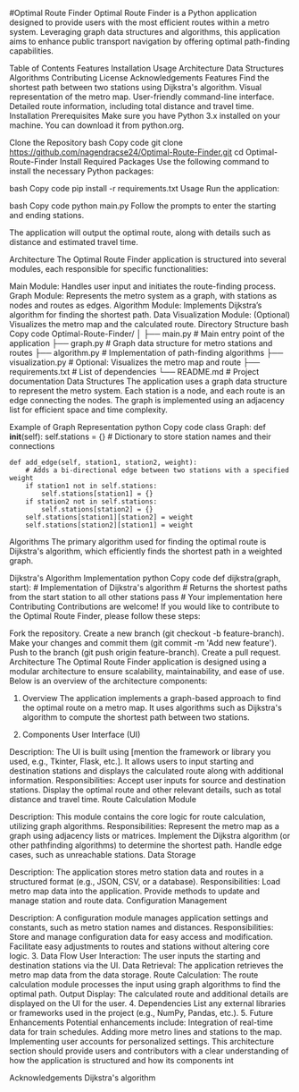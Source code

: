 #Optimal Route Finder
Optimal Route Finder is a Python application designed to provide users with the most efficient routes within a metro system. Leveraging graph data structures and algorithms, this application aims to enhance public transport navigation by offering optimal path-finding capabilities.

Table of Contents
Features
Installation
Usage
Architecture
Data Structures
Algorithms
Contributing
License
Acknowledgements
Features
Find the shortest path between two stations using Dijkstra's algorithm.
Visual representation of the metro map.
User-friendly command-line interface.
Detailed route information, including total distance and travel time.
Installation
Prerequisites
Make sure you have Python 3.x installed on your machine. You can download it from python.org.

Clone the Repository
bash
Copy code
git clone https://github.com/nagendracse24/Optimal-Route-Finder.git
cd Optimal-Route-Finder
Install Required Packages
Use the following command to install the necessary Python packages:

bash
Copy code
pip install -r requirements.txt
Usage
Run the application:

bash
Copy code
python main.py
Follow the prompts to enter the starting and ending stations.

The application will output the optimal route, along with details such as distance and estimated travel time.

Architecture
The Optimal Route Finder application is structured into several modules, each responsible for specific functionalities:

Main Module: Handles user input and initiates the route-finding process.
Graph Module: Represents the metro system as a graph, with stations as nodes and routes as edges.
Algorithm Module: Implements Dijkstra’s algorithm for finding the shortest path.
Data Visualization Module: (Optional) Visualizes the metro map and the calculated route.
Directory Structure
bash
Copy code
Optimal-Route-Finder/
│
├── main.py                # Main entry point of the application
├── graph.py               # Graph data structure for metro stations and routes
├── algorithm.py           # Implementation of path-finding algorithms
├── visualization.py        # Optional: Visualizes the metro map and route
├── requirements.txt        # List of dependencies
└── README.md              # Project documentation
Data Structures
The application uses a graph data structure to represent the metro system. Each station is a node, and each route is an edge connecting the nodes. The graph is implemented using an adjacency list for efficient space and time complexity.

Example of Graph Representation
python
Copy code
class Graph:
    def __init__(self):
        self.stations = {}  # Dictionary to store station names and their connections

    def add_edge(self, station1, station2, weight):
        # Adds a bi-directional edge between two stations with a specified weight
        if station1 not in self.stations:
            self.stations[station1] = {}
        if station2 not in self.stations:
            self.stations[station2] = {}
        self.stations[station1][station2] = weight
        self.stations[station2][station1] = weight
Algorithms
The primary algorithm used for finding the optimal route is Dijkstra's algorithm, which efficiently finds the shortest path in a weighted graph.

Dijkstra's Algorithm Implementation
python
Copy code
def dijkstra(graph, start):
    # Implementation of Dijkstra's algorithm
    # Returns the shortest paths from the start station to all other stations
    pass  # Your implementation here
Contributing
Contributions are welcome! If you would like to contribute to the Optimal Route Finder, please follow these steps:

Fork the repository.
Create a new branch (git checkout -b feature-branch).
Make your changes and commit them (git commit -m 'Add new feature').
Push to the branch (git push origin feature-branch).
Create a pull request.
Architecture
The Optimal Route Finder application is designed using a modular architecture to ensure scalability, maintainability, and ease of use. Below is an overview of the architecture components:

1. Overview
The application implements a graph-based approach to find the optimal route on a metro map. It uses algorithms such as Dijkstra's algorithm to compute the shortest path between two stations.

2. Components
User Interface (UI)

Description: The UI is built using [mention the framework or library you used, e.g., Tkinter, Flask, etc.]. It allows users to input starting and destination stations and displays the calculated route along with additional information.
Responsibilities:
Accept user inputs for source and destination stations.
Display the optimal route and other relevant details, such as total distance and travel time.
Route Calculation Module

Description: This module contains the core logic for route calculation, utilizing graph algorithms.
Responsibilities:
Represent the metro map as a graph using adjacency lists or matrices.
Implement the Dijkstra algorithm (or other pathfinding algorithms) to determine the shortest path.
Handle edge cases, such as unreachable stations.
Data Storage

Description: The application stores metro station data and routes in a structured format (e.g., JSON, CSV, or a database).
Responsibilities:
Load metro map data into the application.
Provide methods to update and manage station and route data.
Configuration Management

Description: A configuration module manages application settings and constants, such as metro station names and distances.
Responsibilities:
Store and manage configuration data for easy access and modification.
Facilitate easy adjustments to routes and stations without altering core logic.
3. Data Flow
User Interaction: The user inputs the starting and destination stations via the UI.
Data Retrieval: The application retrieves the metro map data from the data storage.
Route Calculation: The route calculation module processes the input using graph algorithms to find the optimal path.
Output Display: The calculated route and additional details are displayed on the UI for the user.
4. Dependencies
List any external libraries or frameworks used in the project (e.g., NumPy, Pandas, etc.).
5. Future Enhancements
Potential enhancements include:
Integration of real-time data for train schedules.
Adding more metro lines and stations to the map.
Implementing user accounts for personalized settings.
This architecture section should provide users and contributors with a clear understanding of how the application is structured and how its components int


Acknowledgements
Dijkstra's algorithm
